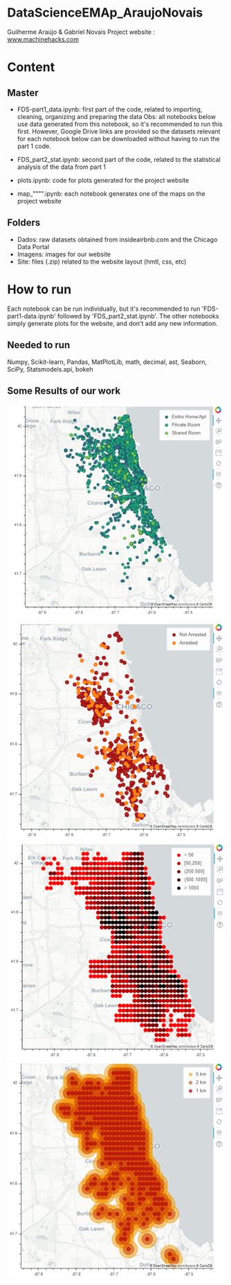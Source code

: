 # DataScienceEMAp_AraujoNovais
Guilherme Araújo & Gabriel Novais
Project website : www.machinehacks.com


# Content
## Master

- FDS-part1_data.ipynb: first part of the code, related to importing, cleaning, organizing and preparing the data
Obs: all notebooks below use data generated from this notebook, so it's recommended to run this first. However, Google Drive links are provided so the datasets relevant for each notebook below can be downloaded without having to run the part 1 code.

- FDS_part2_stat.ipynb: second part of the code, related to the statistical analysis of the data from part 1
- plots.ipynb: code for plots generated for the project website
- map_"""".ipynb: each notebook generates one of the maps on the project website

## Folders
- Dados: raw datasets obtained from insideairbnb.com and the Chicago Data Portal
- Imagens: images for our website
- Site: files (.zip) related to the website layout (hmtl, css, etc)


# How to run
Each notebook can be run individually, but it's recommended to run 'FDS-part1-data.ipynb' followed by 'FDS_part2_stat.ipynb'. The other notebooks simply generate plots for the website, and don't add any new information.

## Needed to run
Numpy, Scikit-learn, Pandas, MatPlotLib, math, decimal, ast, Seaborn, SciPy, Statsmodels.api, bokeh

## Some Results of our work

<img src="imagens/Screenshot (236).png">
<img src="imagens/Screenshot (237).png">
<img src="imagens/Screenshot (239).png">
<img src="imagens/Screenshot (242).png">

